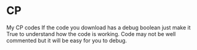 # CP
My CP codes
If the code you download has a debug boolean just make it True to understand how the code is working. 
Code may not be well commented but it will be easy for you to debug.
